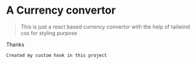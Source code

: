# A Currency convertor 

> This is just a react based currency convertor with the help of tailwind css for styling  purpose

Thanks 


```
Created my custom hook in this project

```